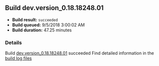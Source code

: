 ## Build dev.version_0.18.18248.01
- **Build result:** `succeeded`
- **Build queued:** 9/5/2018 3:00:02 AM
- **Build duration:** 47.25 minutes
### Details
Build [dev.version_0.18.18248.01](https://winappstudio.visualstudio.com/web/build.aspx?pcguid=a4ef43be-68ce-4195-a619-079b4d9834c2&builduri=vstfs%3a%2f%2f%2fBuild%2fBuild%2f26204) succeeded
Find detailed information in the [build log files](https://uwpctdiags.blob.core.windows.net/buildlogs/dev.version_0.18.18248.01_logs.zip)
